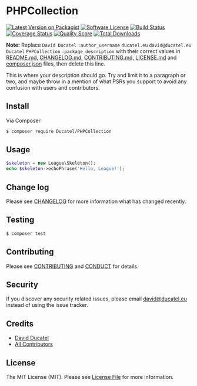# PHPCollection

[![Latest Version on Packagist][ico-version]][link-packagist]
[![Software License][ico-license]](LICENSE.md)
[![Build Status][ico-travis]][link-travis]
[![Coverage Status][ico-scrutinizer]][link-scrutinizer]
[![Quality Score][ico-code-quality]][link-code-quality]
[![Total Downloads][ico-downloads]][link-downloads]

**Note:** Replace ```David Ducatel``` ```:author_username``` ```ducatel.eu``` ```david@ducatel.eu``` ```Ducatel``` ```PHPCollection``` ```:package_description``` with their correct values in [README.md](README.md), [CHANGELOG.md](CHANGELOG.md), [CONTRIBUTING.md](CONTRIBUTING.md), [LICENSE.md](LICENSE.md) and [composer.json](composer.json) files, then delete this line.

This is where your description should go. Try and limit it to a paragraph or two, and maybe throw in a mention of what
PSRs you support to avoid any confusion with users and contributors.

## Install

Via Composer

``` bash
$ composer require Ducatel/PHPCollection
```

## Usage

``` php
$skeleton = new League\Skeleton();
echo $skeleton->echoPhrase('Hello, League!');
```

## Change log

Please see [CHANGELOG](CHANGELOG.md) for more information what has changed recently.

## Testing

``` bash
$ composer test
```

## Contributing

Please see [CONTRIBUTING](CONTRIBUTING.md) and [CONDUCT](CONDUCT.md) for details.

## Security

If you discover any security related issues, please email david@ducatel.eu instead of using the issue tracker.

## Credits

- [David Ducatel][link-author]
- [All Contributors][link-contributors]

## License

The MIT License (MIT). Please see [License File](LICENSE.md) for more information.

[ico-version]: https://img.shields.io/packagist/v/Ducatel/PHPCollection.svg?style=flat-square
[ico-license]: https://img.shields.io/badge/license-MIT-brightgreen.svg?style=flat-square
[ico-travis]: https://img.shields.io/travis/Ducatel/PHPCollection/master.svg?style=flat-square
[ico-scrutinizer]: https://img.shields.io/scrutinizer/coverage/g/Ducatel/PHPCollection.svg?style=flat-square
[ico-code-quality]: https://img.shields.io/scrutinizer/g/Ducatel/PHPCollection.svg?style=flat-square
[ico-downloads]: https://img.shields.io/packagist/dt/Ducatel/PHPCollection.svg?style=flat-square

[link-packagist]: https://packagist.org/packages/Ducatel/PHPCollection
[link-travis]: https://travis-ci.org/Ducatel/PHPCollection
[link-scrutinizer]: https://scrutinizer-ci.com/g/Ducatel/PHPCollection/code-structure
[link-code-quality]: https://scrutinizer-ci.com/g/Ducatel/PHPCollection
[link-downloads]: https://packagist.org/packages/Ducatel/PHPCollection
[link-author]: https://github.com/:author_username
[link-contributors]: ../../contributors

